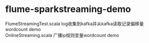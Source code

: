 # flume-sparkstreaming-demo
FlumeStreamingTest.scala log收集到kafka并从kafka读取记录偏移量wordcount demo <br>
OnlineStreaming.scala 广播ip规则变量wordcount demo
